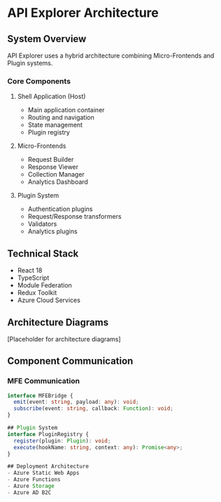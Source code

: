 # API Explorer Architecture

## System Overview
API Explorer uses a hybrid architecture combining Micro-Frontends and Plugin systems.

### Core Components
1. Shell Application (Host)
   - Main application container
   - Routing and navigation
   - State management
   - Plugin registry

2. Micro-Frontends
   - Request Builder
   - Response Viewer
   - Collection Manager
   - Analytics Dashboard

3. Plugin System
   - Authentication plugins
   - Request/Response transformers
   - Validators
   - Analytics plugins

## Technical Stack
- React 18
- TypeScript
- Module Federation
- Redux Toolkit
- Azure Cloud Services

## Architecture Diagrams
[Placeholder for architecture diagrams]

## Component Communication
### MFE Communication
```typescript
interface MFEBridge {
  emit(event: string, payload: any): void;
  subscribe(event: string, callback: Function): void;
}

## Plugin System
interface PluginRegistry {
  register(plugin: Plugin): void;
  execute(hookName: string, context: any): Promise<any>;
}

## Deployment Architecture
- Azure Static Web Apps
- Azure Functions
- Azure Storage
- Azure AD B2C


